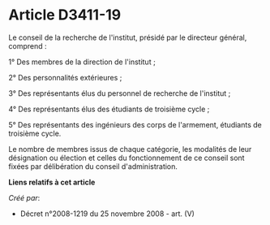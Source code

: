 # Article D3411-19

Le conseil de la recherche de l'institut, présidé par le directeur général, comprend :

1° Des membres de la direction de l'institut ;

2° Des personnalités extérieures ;

3° Des représentants élus du personnel de recherche de l'institut ;

4° Des représentants élus des étudiants de troisième cycle ;

5° Des représentants des ingénieurs des corps de l'armement, étudiants de troisième cycle.

Le nombre de membres issus de chaque catégorie, les modalités de leur désignation ou élection et celles du fonctionnement de
ce conseil sont fixées par délibération du conseil d'administration.

**Liens relatifs à cet article**

_Créé par_:

  - Décret n°2008-1219 du 25 novembre 2008 - art. (V)

